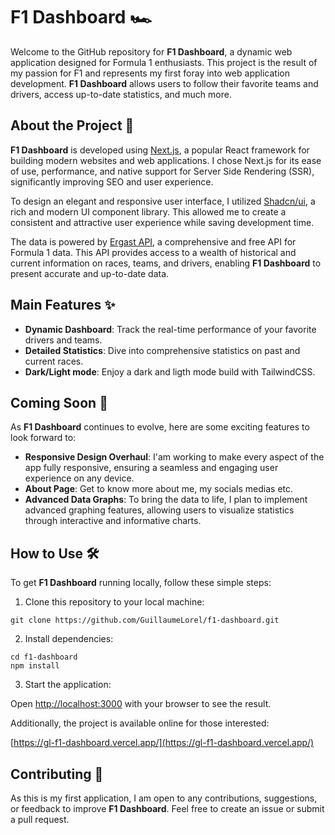 # F1 Dashboard 🏎️

Welcome to the GitHub repository for **F1 Dashboard**, a dynamic web application designed for Formula 1 enthusiasts. This project is the result of my passion for F1 and represents my first foray into web application development. **F1 Dashboard** allows users to follow their favorite teams and drivers, access up-to-date statistics, and much more.

## About the Project 🚀

**F1 Dashboard** is developed using [Next.js](https://nextjs.org/), a popular React framework for building modern websites and web applications. I chose Next.js for its ease of use, performance, and native support for Server Side Rendering (SSR), significantly improving SEO and user experience.

To design an elegant and responsive user interface, I utilized [Shadcn/ui](https://github.com/shadcn/ui), a rich and modern UI component library. This allowed me to create a consistent and attractive user experience while saving development time.

The data is powered by [Ergast API](http://ergast.com/mrd/), a comprehensive and free API for Formula 1 data. This API provides access to a wealth of historical and current information on races, teams, and drivers, enabling **F1 Dashboard** to present accurate and up-to-date data.

## Main Features ✨

- **Dynamic Dashboard**: Track the real-time performance of your favorite drivers and teams.
- **Detailed Statistics**: Dive into comprehensive statistics on past and current races.
- **Dark/Light mode**: Enjoy a dark and ligth mode build with TailwindCSS.

## Coming Soon 🚧

As **F1 Dashboard** continues to evolve, here are some exciting features to look forward to:

- **Responsive Design Overhaul**: I'am working to make every aspect of the app fully responsive, ensuring a seamless and engaging user experience on any device.
- **About Page**: Get to know more about me, my socials medias etc.
- **Advanced Data Graphs**: To bring the data to life, I plan to implement advanced graphing features, allowing users to visualize statistics through interactive and informative charts.

## How to Use 🛠️

To get **F1 Dashboard** running locally, follow these simple steps:

1. Clone this repository to your local machine:

```
git clone https://github.com/GuillaumeLorel/f1-dashboard.git
```

2. Install dependencies:

```
cd f1-dashboard
npm install
```

3. Start the application:

Open [http://localhost:3000](http://localhost:3000) with your browser to see the result.

Additionally, the project is available online for those interested:

[https://gl-f1-dashboard.vercel.app/](https://gl-f1-dashboard.vercel.app/)

## Contributing 🤝

As this is my first application, I am open to any contributions, suggestions, or feedback to improve **F1 Dashboard**. Feel free to create an issue or submit a pull request.
